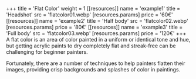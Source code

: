 +++
title = 'Flat Color'
weight = 1
[[resources]]
    name = 'example1'
    title = 'Headshot'
    src = 'flatcolor01.webp'
    [resources.params]
        price = '60€'
[[resources]]
    name = 'example2'
    title = 'Half body'
    src = 'flatcolor02.webp'
    [resources.params]
        price = '80€'
[[resources]]
    name = 'example3'
    title = 'Full body'
    src = 'flatcolor03.webp'
    [resources.params]
        price = '120€'
+++
A flat color is an area of color painted in a uniform or identical tone and hue, but getting acrylic paints to dry completely flat and streak-free can be challenging for beginner painters. 

Fortunately, there are a number of techniques to help painters flatten their images, providing crisp backgrounds and splashes of color in paintings. 
